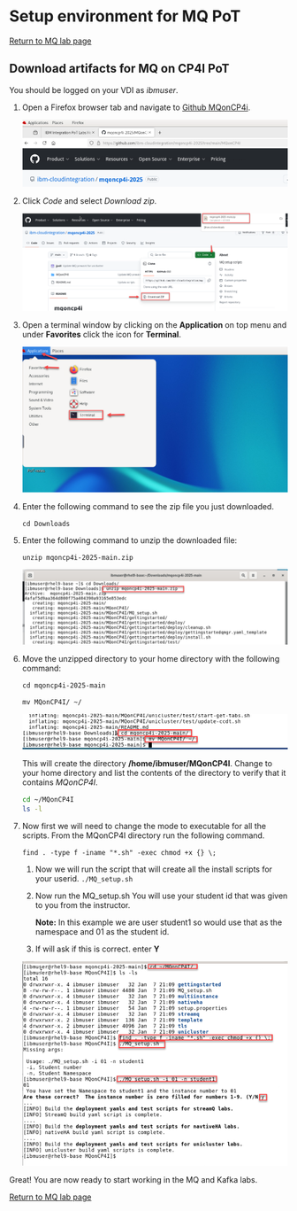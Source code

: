 # Setup environment for MQ PoT

[Return to MQ lab page](../../index.md)

<a name="download"></a>	
## Download artifacts for MQ on CP4I PoT

You should be logged on your VDI as *ibmuser*. 

1. Open a Firefox browser tab and navigate to [Github MQonCP4i](https://github.com/ibm-cloudintegration/mqoncp4i-2025).

	![](./images/image108.png)
	
1. Click *Code* and select *Download zip*.

	![](./images/image109.png)
	
1. Open a terminal window by clicking on the **Application** on top menu and under **Favorites** click the icon for **Terminal**.

	![](./images/setup1.png)
	
1. Enter the following command to see the zip file you just downloaded.

	```
	cd Downloads
	```
	
1. Enter the following command to unzip the downloaded file:

	```
	unzip mqoncp4i-2025-main.zip
	```
	
	![](./images/image112a.png)
	
1. Move the unzipped directory to your home directory with the following command:
	
	```
	cd mqoncp4i-2025-main
	```
	
	```
	mv MQonCP4I/ ~/
	```
	
	![](./images/image113a.png) 
	
	This will create the directory **/home/ibmuser/MQonCP4I**.  Change to your home directory and list the contents of the directory to verify that it contains *MQonCP4I*. 
	
	```sh
	cd ~/MQonCP4I
	ls -l 
	```
1. Now first we will need to change the mode to executable for all the scripts.   From the MQonCP4I directory run the following command.

	```
	find . -type f -iname "*.sh" -exec chmod +x {} \;
	```

	1. Now we will run the script that will create all the install scripts for your userid. ```./MQ_setup.sh```  

	1. 	Now run the MQ_setup.sh You will use your student id that was given to you from the instructor.

		**Note:** In this example we are user student1 so would use that as the namespace and 01 as the student id.
	1. If will ask if this is correct.  enter **Y**

	![](./images/image114c.png)
	
Great! You are now ready to start working in the MQ and Kafka labs. 

[Return to MQ lab page](../../index.md)
